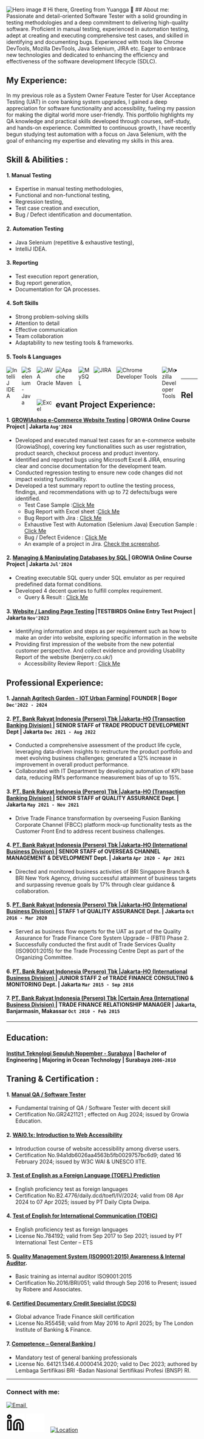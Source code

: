 <img src="https://raw.githubusercontent.com/DreamPursuer88/DreamPursuer88/3f5402efef9a0ae89211a6e04609558e862ca616/readme/hero.svg" alt="Hero image">
# Hi there, Greeting from Yuangga 👋
## About me:
Passionate and detail-oriented Software Tester with a solid grounding in testing methodologies and a deep commitment to delivering high-quality software. Proficient in manual testing, experienced in automation testing, adept at creating and executing comprehensive test cases, and skilled in identifying and documenting bugs. Experienced with tools like Chrome DevTools, Mozilla DevTools, Java Selenium, JIRA etc. Eager to embrace new technologies and dedicated to enhancing the efficiency and effectiveness of the software development lifecycle (SDLC).
  
## My Experience:
In my previous role as a System Owner Feature Tester for User Acceptance Testing (UAT) in core banking system upgrades, I gained a deep appreciation for software functionality and accessibility, fueling my passion for making the digital world more user-friendly. This portfolio highlights my QA knowledge and practical skills developed through courses, self-study, and hands-on experience. Committed to continuous growth, I have recently begun studying test automation with a focus on Java Selenium, with the goal of enhancing my expertise and elevating my skills in this area.

## Skill & Abilities :

#### 1. Manual Testing
- Expertise in manual testing methodologies, 
- Functional and non-functional testing, 
- Regression testing,
- Test case creation and execution,
- Bug / Defect identification and documentation.
  
#### 2. Automation Testing
- Java Selenium (repetitive & exhaustive testing),
- IntelliJ IDEA.
  
#### 3. Reporting
- Test execution report generation,
- Bug report generation,
- Documentation for QA processes.
   
#### 4. Soft Skills
- Strong problem-solving skills
- Attention to detail
- Effective communication
- Team collaboration
- Adaptability to new testing tools & frameworks.

#### 5. Tools & Languages

[<img align="left" alt="IntelliJ IDEA" width="30px" src="https://gdm-catalog-fmapi-prod.imgix.net/ProductLogo/ced775da-ddef-41b7-bbc3-e870172021aa.png?w=128&h=128&fit=max&dpr=3&auto=format&q=50" style="padding-right:10px;" />][webdev]
[<img align="left" alt="Selenium-Java" width="30px" src="https://www.simplilearn.com/ice9/free_resources_article_thumb/Selenium_With_Java.png" style="padding-right:10px;" />][webdev]
[<img align="left" alt="JAVA Oracle" width="50px" src="https://media.trustradius.com/product-logos/GD/eH/HWTQ5G5KNKNL.PNG" style="padding-right:0px;" />][webdev]
[<img align="left" alt="Apache Maven" width="50px" src="https://encrypted-tbn0.gstatic.com/images?q=tbn:ANd9GcR6Yhw42q0qIFHidZM0XczKe5jnshk8XXdfDg&s" style="padding-right:10px;" />][webdev]
[<img align="left" alt="MySQL" width="30px" src="https://cdn.jsdelivr.net/gh/devicons/devicon/icons/mysql/mysql-original.svg" style="padding-right:10px;" />][webdev]
[<img align="left" alt="JIRA" width="50px" src="https://upload.wikimedia.org/wikipedia/commons/thumb/8/8a/Jira_Logo.svg/500px-Jira_Logo.svg.png" style="padding-right:10px;" />][webdev]
[<img align="left" alt="Chrome Developer Tools" width="110px" src="https://www.gstatic.com/devrel-devsite/prod/vff8c7d35de8ade382e79c3b9a923182d876d284b6ae43035fbefc80d49042a6e/chrome/images/lockup.svg" style="padding-right:10px;" />][webdev]
[<img align="left" alt="Mozilla Developer Tools" width="40px" src="https://firefox-dev.tools/images/fx-browser-developer-icon-full-color.svg" style="padding-right:10px;" />][webdev]
[<img align="left" alt="Excel" width="40px" src="https://is2-ssl.mzstatic.com/image/thumb/Purple126/v4/a8/fd/5a/a8fd5a84-c6f1-355f-3b9f-6e86598efaa3/XCEL.png/1200x630bb.png" style="padding-right:10px;" />][webdev]

-
---

## Relevant Project Experience:

#### 1. [GROWIAshop e-Commerce Website Testing](https://5nags3iycnjh547.growia.education/) | GROWIA Online Course Project | Jakarta `Aug'2024`
   - Developed and executed manual test cases for an e-commerce website (GrowiaShop), covering key functionalities such as user registration, product search, checkout process and product inventory.
   - Identified and reported bugs using Microsoft Excel & JIRA, ensuring clear and concise documentation for the development team.
   - Conducted regression testing to ensure new code changes did not impact existing functionality.
   - Developed a test summary report to outline the testing process, findings, and recommendations with up to 72 defects/bugs were identified.
     * Test Case Sample :[Click Me](https://docs.google.com/spreadsheets/d/1pk0GTfKxK2mVNpZ4itB8-p7ljl6pS8Du5fvss3BAvNw/edit?usp=sharing)
     * Bug Report with Excel sheet :[Click Me](https://docs.google.com/spreadsheets/d/19kRj3wlyaSbAO9erx5PcwB4QhShGoZi5qtgqAOyGxqw/edit?usp=sharing)
     * Bug Report with Jira : [Click Me](https://drive.google.com/file/d/1xXQvcILJaiLRBiBD4qZuxYE0QXhiCwWA/view?usp=sharing)
     * Exhaustive Test with Automation (Selenium Java) Execution Sample : [Click Me](https://drive.google.com/file/d/1znOX21l5d0jysH-ts9koXrJ7kSWNOVNI/view?usp=sharing)
     * Bug / Defect Evidence : [Click Me](https://drive.google.com/drive/folders/10wDyLdETN4XKeqednPaI711i92Y3nYin?usp=sharing)
     * An example of a project in Jira. [Check the screenshot](https://drive.google.com/file/d/1goGVxY23WOcdEYVVIyrmh7C1E194yFea/view?usp=sharing).
     
#### 2. [Managing & Manipulating Databases by SQL ](https://programiz.com/sql/online-compiler/) | GROWIA Online Course Project | Jakarta `Jul'2024`
   - Creating executable SQL query under SQL emulator as per required predefined data format conditions. 
   - Developed 4 decent queries to fulfill complex requirement.
     * Query & Result : [Click Me](https://drive.google.com/file/d/1LFm1uPlXI7Qody1kRle-ow8CBfsrCA6H/view?usp=sharing)

#### 3. [Website / Landing Page Testing](https://www.benjerry.co.uk/) |TESTBIRDS Online Entry Test Project | Jakarta `Nov'2023`
   -  Identifying information and steps as per requirement such as how to make an order into website, exploring specific information in the website
   - Providing first impression of the website from the new potential customer perspective. And collect evidence and providing Usability Report of the website (benjerry.co.uk/)
     * Accessibility Review Report : [Click Me](https://drive.google.com/file/d/1yAAiFKaRDIki7hkWFh3vQGix2-RV0zKs/view?usp=sharing) 



## Professional Experience:

#### 1. [Jannah Agritech Garden - IOT Urban Farming](https://neo.crophero.id/)| FOUNDER | Bogor `Dec'2022 - 2024`

#### 2. [PT. Bank Rakyat Indonesia (Persero) Tbk |Jakarta-HO (Transaction Banking Division) ](https://bri.co.id) | SENIOR STAFF of TRADE PRODUCT DEVELOPMENT Dept | Jakarta `Dec 2021 - Aug 2022`
   - Conducted a comprehensive assessment of the product life cycle, leveraging data-driven insights to restructure the product portfolio and meet evolving business challenges; generated a 12% increase in improvement in overall product performance.
   - Collaborated with IT Department by developing automation of KPI base data, reducing RM’s performance measurement bias of up to 15%. 

#### 3. [PT. Bank Rakyat Indonesia (Persero) Tbk |Jakarta-HO (Transaction Banking Division) ](https://bri.co.id) | SENIOR STAFF of QUALITY ASSURANCE Dept. | Jakarta `May 2021 - Nov 2021`
   - Drive Trade Finance transformation by overseeing Fusion Banking Corporate Channel (FBCC) platform mock-up functionality tests as the Customer Front End to address recent business challenges.

#### 4. [PT. Bank Rakyat Indonesia (Persero) Tbk |Jakarta-HO (International Business Division) ](https://bri.co.id) | SENIOR STAFF of OVERSEAS CHANNEL MANAGEMENT & DEVELOPMENT  Dept. | Jakarta `Apr 2020 - Apr 2021`
   - Directed and monitored business activities of BRI Singapore Branch & BRI New York Agency, driving successful attainment of business targets and surpassing revenue goals by 17% through clear guidance & collaboration.

#### 5. [PT. Bank Rakyat Indonesia (Persero) Tbk |Jakarta-HO (International Business Division) ](https://bri.co.id) | STAFF 1 of QUALITY ASSURANCE  Dept. | Jakarta `Oct 2016 - Mar 2020`
   - Served as business flow experts for the UAT as part of the Quality Assurance for Trade Finance Core System Upgrade – (FBTI) Phase 2. 
   - Successfully conducted the first audit of Trade Services Quality (ISO9001:2015) for the Trade Processing Centre Dept as part of the Organizing Committee.

#### 6. [PT. Bank Rakyat Indonesia (Persero) Tbk |Jakarta-HO (International Business Division) ](https://bri.co.id) | JUNIOR STAFF 2 of TRADE FINANCE CONSULTING & MONITORING  Dept. | Jakarta `Mar 2015 - Sep 2016`

#### 7. [PT. Bank Rakyat Indonesia (Persero) Tbk |Certain Area (International Business Division) ](https://bri.co.id) | TRADE FINANCE RELATIONSHIP MANAGER | Jakarta, Banjarmasin, Makassar `Oct 2010 - Feb 2015`


---
## Education:

#### [Institut Teknologi Sepuluh Nopember - Surabaya](https://www.its.ac.id/tkelautan/en/home/) | Bachelor of Engineering | Majoring in Ocean Technology | Surabaya `2006-2010`

## Traning & Certification :

#### 1. [Manual QA / Software Tester](https://drive.google.com/file/d/1BFwTXoMgjIgvSZE3aVKo_EI9G4kLHTqZ/view?usp=sharing)
   - Fundamental training of QA / Software Tester with decent skill
   - Certification No.GR2421121 ; effected on Aug 2024; issued by Growia Education.
#### 2. [WAI0.1x: Introduction to Web Accessibility](https://drive.google.com/file/d/1gJaAm3jHAYnbmyduANdBDm-8BrSPrBh6/view?usp=sharing) 
   - Introduction course of website accessibility among diverse users. 
   - Certification No.94a1db6026aa4563b5fb0029757bc6d9; dated 16 February 2024; issued by W3C WAI & UNESCO IITE.
#### 3. [Test of English as a Foreign Language (TOEFL) Prediction](https://drive.google.com/file/d/1bf1NUlF9wTEKYMNcaSYB5fmo7xbpGiol/view?usp=sharing)
   - English proficiency test as foreign languages
   - Certification No.B2.4776/daily.dcd/toefl/IV/2024; valid from 08 Apr 2024 to 07 Apr 2025; issued by PT Daily Cipta Dwipa.
#### 4. [Test of English for International Communication (TOEIC)](https://drive.google.com/file/d/1Ilhc4qhDuFB5MxKDZMswEt2WGQcKrSla/view?usp=sharing) 
   - English proficiency test as foreign languages
   - License No.784192; valid from Sep 2017 to Sep 2021; issued by PT International Test Center – ETS
#### 5. [Quality Management System (ISO9001:2015) Awareness & Internal Auditor](https://drive.google.com/file/d/1fUQfEvb18jEM1m4_XvAymF6CrNeq7P05/view?usp=sharing). 
   - Basic training as internal auditor ISO9001:2015
   - Certification No.2016/BRI/051; valid through Sep 2016 to Present; issued by Robere and Associates. 
#### 6. [Certified Documentary Credit Specialist (CDCS)](https://drive.google.com/file/d/1XwcTfuE7SZC8xMDPPzRTC7m5ZH3Z75St/view?usp=sharing) 
   - Global advance Trade Finance skill certification
   - License No.R55458; valid from May 2016 to April 2025; by The London Institute of Banking & Finance.
#### 7. [Competence – General Banking I](https://drive.google.com/file/d/1BiZxrTrhScXMvesYoZet_nmfLEjqV6MR/view?usp=sharing)
   - Mandatory test of general banking professionals
   - License No. 64121.1346.4.0000414.2020; valid to Dec 2023; authored by Lembaga Sertifikasi BRI -Badan Nasional Sertifikasi Profesi (BNSP) RI. 

---
### Connect with me:

<a href="mailto:your-email@gmail.com">
  <img src="https://upload.wikimedia.org/wikipedia/commons/4/4e/Gmail_Icon.png" alt="Email" style="width:30px;height:30px;">
</a> 
&nbsp;&nbsp;

[![website](./img/linkedin-light.svg)](https://www.linkedin.com/in/yuangga-y-rachmanjaya-cdcs-2565a759/#gh-light-mode-only)
[![website](./img/linkedin-dark.svg)](https://www.linkedin.com/in/yuangga-y-rachmanjaya-cdcs-2565a759/#gh-dark-mode-only)
&nbsp;&nbsp;
<a href="https://goo.gl/maps/3Pm5VsFQhx3KfyFYA" target="_blank">
  <img src="https://www.svgrepo.com/show/58333/location-on-map.svg" alt="Location" style="width:40px;height:40px;">
</a>



[webdev]: https://github.com/DreamPursuer88/DreamPursuer88
